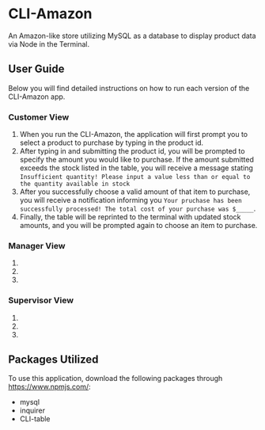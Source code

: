 # CLI-Amazon

An Amazon-like store utilizing MySQL as a database to display product data via Node in the Terminal.


## User Guide
Below you will find detailed instructions on how to run each version of the CLI-Amazon app.

### Customer View
1. When you run the CLI-Amazon, the application will first prompt you to select a product to purchase by typing in the product id.
2. After typing in and submitting the product id, you will be prompted to specify the amount you would like to purchase. If the amount submitted exceeds the stock listed in the table, you will receive a message stating `Insufficient quantity! Please input a value less than or equal to the quantity available in stock`
3. After you successfully choose a valid amount of that item to purchase, you will receive a notification informing you `Your pruchase has been successfully processed! The total cost of your purchase was $_____`.
4. Finally, the table will be reprinted to the terminal with updated stock amounts, and you will be prompted again to choose an item to purchase.

### Manager View
1. 
2. 
3. 

### Supervisor View
1. 
2. 
3. 


## Packages Utilized

To use this application, download the following packages through https://www.npmjs.com/:
* mysql
* inquirer
* CLI-table

